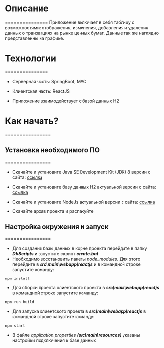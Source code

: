 # Описание
===============
Приложение включает в себя таблицу с возможностями:
отображения, изменения, добавления и удаления данных о транзакциях на рынке ценных бумаг.
Данные так же наглядно представленны на графике.

# Технологии
===============
- Серверная часть: SpringBoot, MVC

- Клиентская часть: ReactJS

- Приложение взаимодействует с базой данных H2

# Как начать?
================
## Установка необходимого ПО
================
- Скачайте и установите Java SE Development Kit (JDK) 8 версии с сайта: [ссылка](https://www.oracle.com/ru/java/technologies/javase/javase-jdk8-downloads.html)
- Скачайте и установите базу данных H2 актуальной версии с сайта: [ссылка](http://www.h2database.com/html/download.html)
- Скачайте и установите NodeJs актуальной версии с сайта: [ссылка](https://nodejs.org/en/download/)

- Скачайте архив проекта и распакуйте
## Настройка окружения и запуск
================
- Для создания базы данных в корне проекта перейдите в папку ***DbScripts*** и запустите скрипт ***create.bat***
- Необходимо восстановить пакеты *node_modules*. Для этого перейдите в ***src\main\webapp\reactjs*** и в командной строке запустите команду:
```
npm install
```
- Для сборки проекта клиентского проекта в ***src\main\webapp\reactjs*** в командной строке запустите команду:
```
npm run build
```
- Для запуска клиентского проекта в ***src\main\webapp\reactjs*** в командной строке запустите команду:
```
npm start
```
- В файле *application.properties* ***(src\main\resources)*** указаны настройки подключения к базе данных